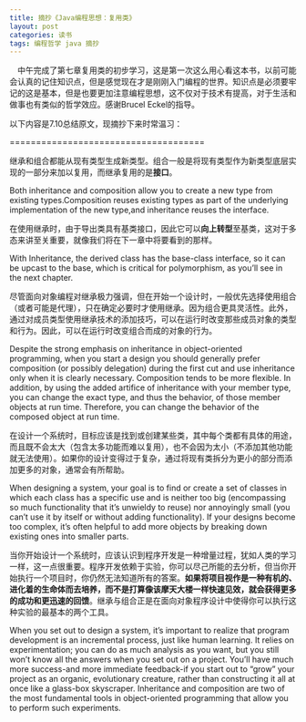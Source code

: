 ```yaml
---
title: 摘抄《Java编程思想：复用类》
layout: post
categories: 读书
tags: 编程哲学 java 摘抄
---
```

&emsp;中午完成了第七章复用类的初步学习，这是第一次这么用心看这本书，以前可能会认真的记住知识点，但是感觉现在才是刚刚入门编程的世界。知识点是必须要牢记的这是基本，但是也要更加注意编程思想，这不仅对于技术有提高，对于生活和做事也有类似的哲学效应。感谢Brucel Eckel的指导。

以下内容是7.10总结原文，现摘抄下来时常温习：

=====================================

继承和组合都能从现有类型生成新类型。组合一般是将现有类型作为新类型底层实现的一部分来加以复用，而继承复用的是<b>接口</b>。

Both inheritance and composition allow you to create a new type from existing types.Composition reuses existing types as part of the underlying implementation of the new type,and inheritance reuses the interface.

在使用继承时，由于导出类具有基类接口，因此它可以<b>向上转型</b>至基类，这对于多态来讲至关重要，就像我们将在下一章中将要看到的那样。

With Inheritance, the derived class has the base-class interface, so it can be upcast to the base, which is critical for polymorphism, as you’ll see in the next chapter.

尽管面向对象编程对继承极力强调，但在开始一个设计时，一般优先选择使用组合（或者可能是代理），只在确定必要时才使用继承。因为组合更具灵活性。此外，通过对成员类型使用继承技术的添加技巧，可以在运行时改变那些成员对象的类型和行为。因此，可以在运行时改变组合而成的对象的行为。

Despite the strong emphasis on inheritance in object-oriented programming, when you start
a design you should generally prefer composition (or possibly delegation) during the first cut
and use inheritance only when it is clearly necessary. Composition tends to be more flexible.
In addition, by using the added artifice of inheritance with your member type, you can
change the exact type, and thus the behavior, of those member objects at run time. Therefore,
you can change the behavior of the composed object at run time.


在设计一个系统时，目标应该是找到或创建某些类，其中每个类都有具体的用途，而且既不会太大（包含太多功能而难以复用），也不会因为太小（不添加其他功能就无法使用）。如果你的设计变得过于复杂，通过将现有类拆分为更小的部分而添加更多的对象，通常会有所帮助。

When designing a system, your goal is to find or create a set of classes in which each class has
a specific use and is neither too big (encompassing so much functionality that it’s unwieldy to
reuse) nor annoyingly small (you can’t use it by itself or without adding functionality). If your
designs become too complex, it’s often helpful to add more objects by breaking down existing
ones into smaller parts.

当你开始设计一个系统时，应该认识到程序开发是一种增量过程，犹如人类的学习一样，这一点很重要。程序开发依赖于实验，你可以尽己所能的去分析，但当你开始执行一个项目时，你仍然无法知道所有的答案。<b>如果将项目视作是一种有机的、进化着的生命体而去培养，而不是打算像该摩天大楼一样快速见效，就会获得更多的成功和更迅速的回馈</b>。继承与组合正是在面向对象程序设计中使得你可以执行这种实验的最基本的两个工具。


When you set out to design a system, it’s important to realize that program development is an
incremental process, just like human learning. It relies on experimentation; you can do as
much analysis as you want, but you still won’t know all the answers when you set out on a
project. You’ll have much more success-and more immediate feedback-if you start out to
“grow” your project as an organic, evolutionary creature, rather than constructing it all at
once like a glass-box skyscraper. Inheritance and composition are two of the most
fundamental tools in object-oriented programming that allow you to perform such
experiments.